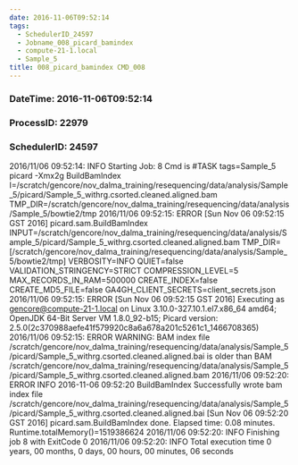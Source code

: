 ```yaml
---
date: 2016-11-06T09:52:14
tags:
  - SchedulerID_24597
  - Jobname_008_picard_bamindex
  - compute-21-1.local
  - Sample_5
title: 008_picard_bamindex CMD_008
---
```


### DateTime: 2016-11-06T09:52:14
### ProcessID: 22979
### SchedulerID: 24597


2016/11/06 09:52:14: INFO Starting Job: 8 
Cmd is #TASK tags=Sample_5
picard -Xmx2g BuildBamIndex \
    I=/scratch/gencore/nov_dalma_training/resequencing/data/analysis/Sample_5/picard/Sample_5_withrg.csorted.cleaned.aligned.bam \
    TMP_DIR=/scratch/gencore/nov_dalma_training/resequencing/data/analysis/Sample_5/bowtie2/tmp
 2016/11/06 09:52:15: ERROR [Sun Nov 06 09:52:15 GST 2016] picard.sam.BuildBamIndex INPUT=/scratch/gencore/nov_dalma_training/resequencing/data/analysis/Sample_5/picard/Sample_5_withrg.csorted.cleaned.aligned.bam TMP_DIR=[/scratch/gencore/nov_dalma_training/resequencing/data/analysis/Sample_5/bowtie2/tmp]    VERBOSITY=INFO QUIET=false VALIDATION_STRINGENCY=STRICT COMPRESSION_LEVEL=5 MAX_RECORDS_IN_RAM=500000 CREATE_INDEX=false CREATE_MD5_FILE=false GA4GH_CLIENT_SECRETS=client_secrets.json
 2016/11/06 09:52:15: ERROR [Sun Nov 06 09:52:15 GST 2016] Executing as gencore@compute-21-1.local on Linux 3.10.0-327.10.1.el7.x86_64 amd64; OpenJDK 64-Bit Server VM 1.8.0_92-b15; Picard version: 2.5.0(2c370988aefe41f579920c8a6a678a201c5261c1_1466708365)
 2016/11/06 09:52:15: ERROR WARNING: BAM index file /scratch/gencore/nov_dalma_training/resequencing/data/analysis/Sample_5/picard/Sample_5_withrg.csorted.cleaned.aligned.bai is older than BAM /scratch/gencore/nov_dalma_training/resequencing/data/analysis/Sample_5/picard/Sample_5_withrg.csorted.cleaned.aligned.bam
 2016/11/06 09:52:20: ERROR INFO	2016-11-06 09:52:20	BuildBamIndex	Successfully wrote bam index file /scratch/gencore/nov_dalma_training/resequencing/data/analysis/Sample_5/picard/Sample_5_withrg.csorted.cleaned.aligned.bai
[Sun Nov 06 09:52:20 GST 2016] picard.sam.BuildBamIndex done. Elapsed time: 0.08 minutes.
Runtime.totalMemory()=1519386624
 2016/11/06 09:52:20: INFO Finishing job 8 with ExitCode 0
 2016/11/06 09:52:20: INFO Total execution time 0 years, 00 months, 0 days, 00 hours, 00 minutes, 06 seconds
 